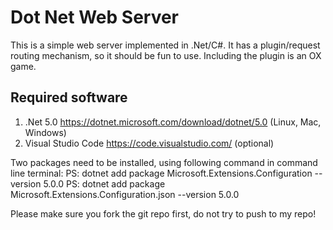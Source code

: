 Dot Net Web Server
==================
This is a simple web server implemented in .Net/C#. It has a plugin/request routing mechanism, so it should be fun to use. Including the plugin is an OX game.

Required software
-----------------
1. .Net 5.0 https://dotnet.microsoft.com/download/dotnet/5.0 (Linux, Mac, Windows)
2. Visual Studio Code https://code.visualstudio.com/ (optional)

Two packages need to be installed, using following command in command line terminal:
PS: dotnet add package Microsoft.Extensions.Configuration --version 5.0.0
PS: dotnet add package Microsoft.Extensions.Configuration.json --version 5.0.0


Please make sure you fork the git repo first, do not try to push to my repo!